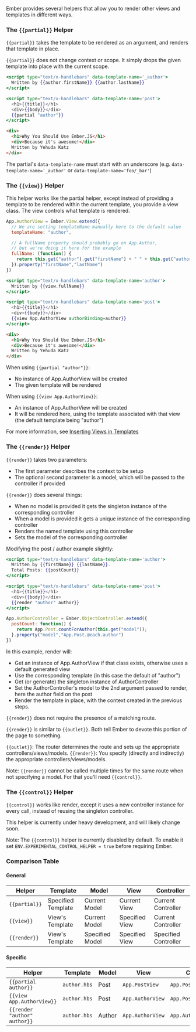 Ember provides several helpers that allow you to render other views and templates in different ways.

### The `{{partial}}` Helper

`{{partial}}` takes the template to be rendered as an argument, and renders that template in place.

`{{partial}}` does not change context or scope.  It simply drops the given template into place with the current scope.  

```handlebars
<script type="text/x-handlebars" data-template-name='_author'>
  Written by {{author.firstName}} {{author.lastName}}
</script>

<script type="text/x-handlebars" data-template-name='post'>
  <h1>{{title}}</h1>
  <div>{{body}}</div>
  {{partial "author"}}
</script>
```

```html
<div>
  <h1>Why You Should Use Ember.JS</h1>
  <div>Because it's awesome!</div>
  Written by Yehuda Katz
</div>
```

The partial's `data-template-name` must start with an underscore (e.g. `data-template-name='_author'` or `data-template-name='foo/_bar'`)

### The `{{view}}` Helper

This helper works like the partial helper, except instead of providing a template to be rendered within the current template, you provide a view class.  The view controls what template is rendered.

```javascript
App.AuthorView = Ember.View.extend({
  // We are setting templateName manually here to the default value
  templateName: "author",

  // A fullName property should probably go on App.Author, 
  // but we're doing it here for the example
  fullName: (function() {
    return this.get("author").get("firstName") + " " + this.get("author").get("lastName");
  }).property("firstName","lastName")
})
```

```handlebars
<script type="text/x-handlebars" data-template-name='author'>
  Written by {{view.fullName}}
</script>

<script type="text/x-handlebars" data-template-name='post'>
  <h1>{{title}}</h1>
  <div>{{body}}</div>
  {{view App.AuthorView authorBinding=author}}
</script>
```

```html
<div>
  <h1>Why You Should Use Ember.JS</h1>
  <div>Because it's awesome!</div>
  Written by Yehuda Katz
</div>
```

When using `{{partial "author"}}`:

* No instance of App.AuthorView will be created
* The given template will be rendered

When using `{{view App.AuthorView}}`:

* An instance of App.AuthorView will be created
* It will be rendered here, using the template associated with that view (the default template being "author")

For more information, see [Inserting Views in Templates](/guides/views/inserting-views-in-templates)

### The `{{render}}` Helper

`{{render}}` takes two parameters:

* The first parameter describes the context to be setup
* The optional second parameter is a model, which will be passed to the controller if provided

`{{render}}` does several things:

* When no model is provided it gets the singleton instance of the corresponding controller
* When a model is provided it gets a unique instance of the corresponding controller
* Renders the named template using this controller
* Sets the model of the corresponding controller 

Modifying the post / author example slightly:

```handlebars
<script type="text/x-handlebars" data-template-name='author'>
  Written by {{firstName}} {{lastName}}. 
  Total Posts: {{postCount}}
</script>

<script type="text/x-handlebars" data-template-name='post'>
  <h1>{{title}}</h1>
  <div>{{body}}</div>
  {{render "author" author}}
</script>
```

```javascript
App.AuthorController = Ember.ObjectController.extend({
  postCount: function() { 
    return App.Post.countForAuthor(this.get("model"));
  }.property("model","App.Post.@each.author")
})
```

In this example, render will:

* Get an instance of App.AuthorView if that class exists, otherwise uses a default generated view
* Use the corresponding template (in this case the default of "author")
* Get (or generate) the singleton instance of AuthorController
* Set the AuthorController's model to the 2nd argument passed to render, here the author field on the post
* Render the template in place, with the context created in the previous steps.

`{{render}}` does not require the presence of a matching route.  

`{{render}}` is similar to `{{outlet}}`. Both tell Ember to devote this portion of the page to something.

`{{outlet}}`: The router determines the route and sets up the appropriate controllers/views/models.
`{{render}}`: You specify (directly and indirectly) the appropriate controllers/views/models.



Note: `{{render}}` cannot be called multiple times for the same route when not specifying a model.  For that you'll need `{{control}}`.

### The `{{control}}` Helper

`{{control}}` works like render, except it uses a new controller instance for every call, instead of reusing the singleton controller.

This helper is currently under heavy development, and will likely change soon.

Note: The `{{control}}` helper is currently disabled by default. To enable it set `ENV.EXPERIMENTAL_CONTROL_HELPER = true` before requiring Ember.

### Comparison Table

#### General

<table>
  <thead>
  <tr>
    <th>Helper</th>
    <th>Template</th>
    <th>Model</th>
    <th>View</th>
    <th>Controller</th>
  </tr>
  </thead>
  <tbody>
  <tr>
    <td><code>{{partial}}</code></td>
    <td>Specified Template</td>
    <td>Current Model</td>
    <td>Current View</td>
    <td>Current Controller</td>
  </tr>
  <tr>
    <td><code>{{view}}</code></td>
    <td>View's Template</td>
    <td>Current Model</td>
    <td>Specified View</td>
    <td>Current Controller</td>
  </tr>
  <tr>
    <td><code>{{render}}</code></td>
    <td>View's Template</td>
    <td>Specified Model</td>
    <td>Specified View</td>
    <td>Specified Controller</td>
  </tr>
  </tbody>
</table>

#### Specific

<table>
  <thead>
  <tr>
    <th>Helper</th>
    <th>Template</th>
    <th>Model</th>
    <th>View</th>
    <th>Controller</th>
  </tr>
  </thead>
  <tbody>
  <tr>
    <td><code>{{partial author}}</code></td>
    <td><code>author.hbs</code></td>
    <td>Post</td>
    <td><code>App.PostView</code></td>
    <td><code>App.PostController</code></td>
  </tr>
  <tr>
    <td><code>{{view App.AuthorView}}</code></td>
    <td><code>author.hbs</code></td>
    <td>Post</td>
    <td><code>App.AuthorView</code></td>
    <td><code>App.PostController</code></td>
  </tr>
  <tr>
    <td><code>{{render "author" author}}</code></td>
    <td><code>author.hbs</code></td>
    <td>Author</td>
    <td><code>App.AuthorView</code></td>
    <td><code>App.AuthorController</code></td>
  </tr>
  </tbody>
</table>

